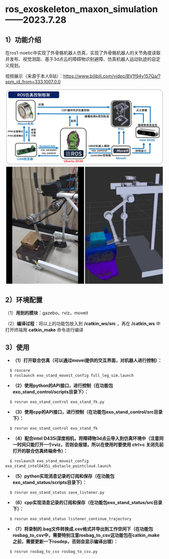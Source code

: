 # ros_exoskeleton_maxon_simulation——2023.7.28
## 1）功能介绍
在ros1-noetic中实现了外骨骼机器人仿真，实现了外骨骼机器人的关节角度读取并发布、视觉测距、基于3d点云的障碍物识别避障、仿真机器人运动轨迹的自定义规划。

视频展示（来源于本人B站）：https://www.bilibili.com/video/BV1f94y157Qa/?spm_id_from=333.1007.0.0

![](https://github.com/hhz0328/ros_exoskeleton_maxon_simulation/blob/main/%E4%BB%BF%E7%9C%9F%E6%8E%A7%E5%88%B6%E6%A1%86%E6%9E%B6.jpg)
![maxon_Logo_small](https://github.com/hhz0328/canopen_maxon_control/blob/main/%E4%BB%BF%E7%9C%9F%26%E5%AE%9E%E7%89%A9%E8%81%94%E8%B0%83.jpg)
## 2）环境配置
（1）**用到的模块**：gazebo，rviz，moveit

（2）**编译过程**：将以上的功能包放入到 **/catkin_ws/src** ，再在 **/catkin_ws** 中打开终端用 **catkin_make** 命令进行编译
## 3）使用
- **（1）打开联合仿真（可以通过movei提供的交互界面，对机器人进行控制）：**
```
  $ roscore
  $ roslaunch exo_stand_moveit_config full_leg_sim.launch
```
- **（2）使用python的API接口，进行控制（在功能包exo_stand_control/scripts目录下）：**
```
  $ rosrun exo_stand_control exo_stand_fk.py
```
- **（3）使用cpp的API接口，进行控制（在功能包exo_stand_control/src目录下）：**
```
  $ rosrun exo_stand_control exo_stand_fk
```
- **（4）配合intel D435i深度相机，将障碍物3d点云导入到仿真环境中（注意同一时间只能打开一个rviz，否则会报错，所以在使用时要使用 **ctrl+c** 关闭先前打开的联合仿真终端命令）：**
```
  $ roslaunch exo_stand_moveit_config exo_stand_intelD435i_obstacle_pointcloud.launch
```
- **（5）python实现消息记录的订阅和保存（在功能包exo_stand_status/scripts目录下）：**
```
  $ rosrun exo_stand_status save_listener.py
```
- **（6）cpp实现消息记录的订阅和保存（在功能包exo_stand_status/src目录下）：**
```
  $ rosrun exo_stand_status listener_continue_trajectory
```
- **（7）将录制的.bag文件转换成.csv格式并导出到工作空间下（在功能包rosbag_to_csv中，需要特别注意rosbag_to_csv这功能包在catkin_make之前，需要更新一下rosdep，否则会显示编译出错）：**
```
  $ rosrun rosbag_to_csv rosbag_to_csv.py
```

